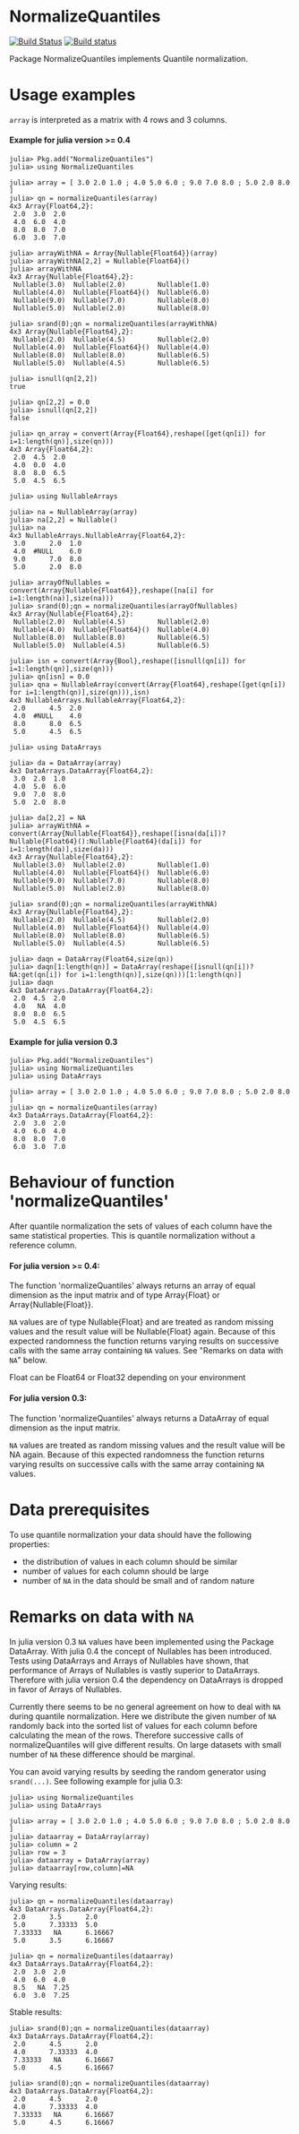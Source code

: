 # NormalizeQuantiles

[![Build Status](https://travis-ci.org/oheil/NormalizeQuantiles.jl.svg?branch=master)](https://travis-ci.org/oheil/NormalizeQuantiles.jl)
[![Build status](https://ci.appveyor.com/api/projects/status/24mlc8g1x65a57h7?svg=true)](https://ci.appveyor.com/project/oheil/normalizequantiles-jl)

Package NormalizeQuantiles implements Quantile normalization.

# Usage examples
	
`array` is interpreted as a matrix with 4 rows and 3 columns.
	 
#### Example for julia version >= 0.4

	julia> Pkg.add("NormalizeQuantiles")
	julia> using NormalizeQuantiles

	julia> array = [ 3.0 2.0 1.0 ; 4.0 5.0 6.0 ; 9.0 7.0 8.0 ; 5.0 2.0 8.0 ]
	julia> qn = normalizeQuantiles(array)
	4x3 Array{Float64,2}:
	 2.0  3.0  2.0
	 4.0  6.0  4.0
	 8.0  8.0  7.0
	 6.0  3.0  7.0

	julia> arrayWithNA = Array{Nullable{Float64}}(array)
	julia> arrayWithNA[2,2] = Nullable{Float64}()
	julia> arrayWithNA
	4x3 Array{Nullable{Float64},2}:
	 Nullable(3.0)  Nullable(2.0)        Nullable(1.0)
	 Nullable(4.0)  Nullable{Float64}()  Nullable(6.0)
	 Nullable(9.0)  Nullable(7.0)        Nullable(8.0)
	 Nullable(5.0)  Nullable(2.0)        Nullable(8.0)
	
	julia> srand(0);qn = normalizeQuantiles(arrayWithNA)
	4x3 Array{Nullable{Float64},2}:
	 Nullable(2.0)  Nullable(4.5)        Nullable(2.0)
	 Nullable(4.0)  Nullable{Float64}()  Nullable(4.0)
	 Nullable(8.0)  Nullable(8.0)        Nullable(6.5)
	 Nullable(5.0)  Nullable(4.5)        Nullable(6.5)

	julia> isnull(qn[2,2])
	true
	
	julia> qn[2,2] = 0.0
	julia> isnull(qn[2,2])
	false
	
	julia> qn_array = convert(Array{Float64},reshape([get(qn[i]) for i=1:length(qn)],size(qn)))
	4x3 Array{Float64,2}:
	 2.0  4.5  2.0
	 4.0  0.0  4.0
	 8.0  8.0  6.5
	 5.0  4.5  6.5
	 
	julia> using NullableArrays
	
	julia> na = NullableArray(array)
	julia> na[2,2] = Nullable()
	julia> na
	4x3 NullableArrays.NullableArray{Float64,2}:
	 3.0      2.0  1.0
	 4.0  #NULL    6.0
	 9.0      7.0  8.0
	 5.0      2.0  8.0	

	julia> arrayOfNullables = convert(Array{Nullable{Float64}},reshape([na[i] for i=1:length(na)],size(na)))
	julia> srand(0);qn = normalizeQuantiles(arrayOfNullables)
	4x3 Array{Nullable{Float64},2}:
	 Nullable(2.0)  Nullable(4.5)        Nullable(2.0)
	 Nullable(4.0)  Nullable{Float64}()  Nullable(4.0)
	 Nullable(8.0)  Nullable(8.0)        Nullable(6.5)
	 Nullable(5.0)  Nullable(4.5)        Nullable(6.5)	

	julia> isn = convert(Array{Bool},reshape([isnull(qn[i]) for i=1:length(qn)],size(qn)))
	julia> qn[isn] = 0.0
	julia> qna = NullableArray(convert(Array{Float64},reshape([get(qn[i]) for i=1:length(qn)],size(qn))),isn)
	4x3 NullableArrays.NullableArray{Float64,2}:
	 2.0      4.5  2.0
	 4.0  #NULL    4.0
	 8.0      8.0  6.5
	 5.0      4.5  6.5

	julia> using DataArrays
	
	julia> da = DataArray(array)
	4x3 DataArrays.DataArray{Float64,2}:
	 3.0  2.0  1.0
	 4.0  5.0  6.0
	 9.0  7.0  8.0
	 5.0  2.0  8.0
	
	julia> da[2,2] = NA
	julia> arrayWithNA = convert(Array{Nullable{Float64}},reshape([isna(da[i])?Nullable{Float64}():Nullable{Float64}(da[i]) for i=1:length(da)],size(da)))
	4x3 Array{Nullable{Float64},2}:
	 Nullable(3.0)  Nullable(2.0)        Nullable(1.0)
	 Nullable(4.0)  Nullable{Float64}()  Nullable(6.0)
	 Nullable(9.0)  Nullable(7.0)        Nullable(8.0)
	 Nullable(5.0)  Nullable(2.0)        Nullable(8.0)
	
	julia> srand(0);qn = normalizeQuantiles(arrayWithNA)
	4x3 Array{Nullable{Float64},2}:
	 Nullable(2.0)  Nullable(4.5)        Nullable(2.0)
	 Nullable(4.0)  Nullable{Float64}()  Nullable(4.0)
	 Nullable(8.0)  Nullable(8.0)        Nullable(6.5)
	 Nullable(5.0)  Nullable(4.5)        Nullable(6.5)
	
	julia> daqn = DataArray(Float64,size(qn))
	julia> daqn[1:length(qn)] = DataArray(reshape([isnull(qn[i])?NA:get(qn[i]) for i=1:length(qn)],size(qn)))[1:length(qn)]
	julia> daqn
	4x3 DataArrays.DataArray{Float64,2}:
	 2.0  4.5  2.0
	 4.0   NA  4.0
	 8.0  8.0  6.5
	 5.0  4.5  6.5
	
#### Example for julia version 0.3

	julia> Pkg.add("NormalizeQuantiles")
	julia> using NormalizeQuantiles
	julia> using DataArrays
	
	julia> array = [ 3.0 2.0 1.0 ; 4.0 5.0 6.0 ; 9.0 7.0 8.0 ; 5.0 2.0 8.0 ]
	julia> qn = normalizeQuantiles(array)
	4x3 DataArrays.DataArray{Float64,2}:
     2.0  3.0  2.0
     4.0  6.0  4.0
     8.0  8.0  7.0
     6.0  3.0  7.0

# Behaviour of function 'normalizeQuantiles'

After quantile normalization the sets of values of each column have the same statistical properties.
This is quantile normalization without a reference column.

#### For julia version >= 0.4:

The function 'normalizeQuantiles' always returns an array of equal dimension as the input matrix and of type Array{Float} or Array{Nullable{Float}}.

`NA` values are of type Nullable{Float} and are treated as random missing values and the result value will be Nullable{Float} again. Because of this expected randomness the function returns varying results on successive calls with the same array containing `NA` values. See "Remarks on data with `NA`" below.

Float can be Float64 or Float32 depending on your environment

#### For julia version 0.3:

The function 'normalizeQuantiles' always returns a DataArray of equal dimension as the input matrix.

`NA` values are treated as random missing values and the result value will be NA again. Because of this expected randomness the function returns varying results on successive calls with the same array containing `NA` values. 
	
# Data prerequisites

To use quantile normalization your data should have the following properties:

* the distribution of values in each column should be similar
* number of values for each column should be large
* number of `NA` in the data should be small and of random nature

# Remarks on data with `NA`

In julia version 0.3 `NA` values have been implemented using the Package DataArray. With julia 0.4 the concept of Nullables has been introduced. Tests using DataArrays and Arrays of Nullables have shown, that performance of Arrays of Nullables is vastly superior to DataArrays. Therefore with julia version 0.4 the dependency on DataArrays is dropped in favor of Arrays of Nullables.

Currently there seems to be no general agreement on how to deal with `NA` during quantile normalization. Here we distribute the given number of `NA` randomly back into the sorted list of values for each column before calculating
the mean of the rows. Therefore successive calls of normalizeQuantiles will give different results. On large datasets with small number of `NA` these difference should be marginal.

You can avoid varying results by seeding the random generator using `srand(...)`. See following example for julia 0.3:

	julia> using NormalizeQuantiles
	julia> using DataArrays
	
	julia> array = [ 3.0 2.0 1.0 ; 4.0 5.0 6.0 ; 9.0 7.0 8.0 ; 5.0 2.0 8.0 ]
	julia> dataarray = DataArray(array)
	julia> column = 2
	julia> row = 3
	julia> dataarray = DataArray(array)
	julia> dataarray[row,column]=NA

Varying results:

	julia> qn = normalizeQuantiles(dataarray)
	4x3 DataArrays.DataArray{Float64,2}:
     2.0      3.5      2.0
     5.0      7.33333  5.0
     7.33333   NA      6.16667
     5.0      3.5      6.16667

	julia> qn = normalizeQuantiles(dataarray)
	4x3 DataArrays.DataArray{Float64,2}:
     2.0  3.0  2.0
     4.0  6.0  4.0
     8.5   NA  7.25
     6.0  3.0  7.25

Stable results:
	 
	julia> srand(0);qn = normalizeQuantiles(dataarray)
	4x3 DataArrays.DataArray{Float64,2}:
     2.0      4.5      2.0
     4.0      7.33333  4.0
     7.33333   NA      6.16667
     5.0      4.5      6.16667

	julia> srand(0);qn = normalizeQuantiles(dataarray)
	4x3 DataArrays.DataArray{Float64,2}:
     2.0      4.5      2.0
     4.0      7.33333  4.0
     7.33333   NA      6.16667
     5.0      4.5      6.16667



